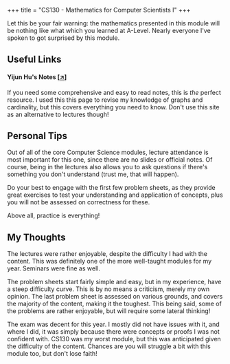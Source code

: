 +++
title = "CS130 - Mathematics for Computer Scientists I"
+++

Let this be your fair warning: the mathematics presented in this module will be nothing like what which you learned at A-Level. Nearly everyone I've spoken to got surprised by this module.

## Useful Links

#### Yijun Hu's Notes [[↗](https://yijun.hu/blog-cs/cs130/index.html)]

If you need some comprehensive and easy to read notes, this is *the* perfect resource. I used this this page to revise my knowledge of graphs and cardinality, but this covers everything you need to know. Don't use this site as an alternative to lectures though!

## Personal Tips

Out of all of the core Computer Science modules, lecture attendance is most important for this one, since there are no slides or official notes. Of course, being in the lectures also allows you to ask questions if there's something you don't understand (trust me, that will happen).

Do your best to engage with the first few problem sheets, as they provide great exercises to test your understanding and application of concepts, plus you will not be assessed on correctness for these.

Above all, practice is everything!

## My Thoughts

The lectures were rather enjoyable, despite the difficulty I had with the content. This was definitely one of the more well-taught modules for my year. Seminars were fine as well.

The problem sheets start fairly simple and easy, but in my experience, have a steep difficulty curve. This is by no means a criticism, merely my own opinion. The last problem sheet is assessed on various grounds, and covers the majority of the content, making it the toughest. This being said, some of the problems are rather enjoyable, but will require some lateral thinking!

The exam was decent for this year. I mostly did not have issues with it, and where I did, it was simply because there were concepts or proofs I was not confident with. CS130 was my worst module, but this was anticipated given the difficulty of the content. Chances are you will struggle a bit with this module too, but don't lose faith!